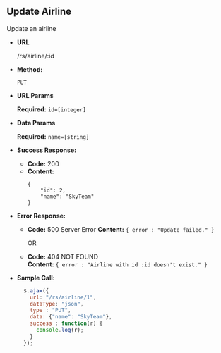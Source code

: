 **Update Airline**
----
  Update an airline

* **URL**

  /rs/airline/:id

* **Method:**

  `PUT`
  
*  **URL Params**

   **Required:** `id=[integer]`

* **Data Params**

  **Required:** `name=[string]`

* **Success Response:**

  * **Code:** 200
  * **Content:** 
    ```
    {
        "id": 2,
        "name": "SkyTeam"
    }
    ```
 
* **Error Response:**

  * **Code:** 500 Server Error
    **Content:** `{ error : "Update failed." }`
  
    OR
  * **Code:** 404 NOT FOUND <br />
    **Content:** `{ error : "Airline with id :id doesn't exist." }`

* **Sample Call:**

  ```javascript
    $.ajax({
      url: "/rs/airline/1",
      dataType: "json",
      type : "PUT",
      data: {"name": "SkyTeam"},
      success : function(r) {
        console.log(r);
      }
    });
  ```